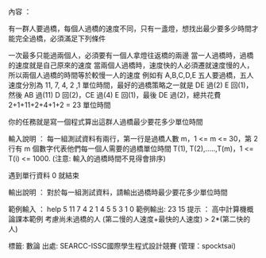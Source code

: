 內容 ：

有一群人要過橋，每個人過橋的速度不同，只有一盞燈，想找出最少要多少時間才能完全過橋，必須滿足下列條件

一次最多只能過兩個人，必須要有一個人拿燈往返橋的兩邊
當一人過橋時，過橋的速度就是自己原來的速度
當兩個人過橋時，速度快的人必須遷就速度慢的人，所以兩個人過橋的時間等於較慢一人的速度
例如有 A,B,C,D,E 五人要過橋，五人速度分別為 11, 7, 4, 2 ,1 單位時間，最好的過橋策略之一就是 DE 過(2) E 回(1)，然後 AB 過(11) D 回(2)，CE 過(4) E 回(1)，最後 DE 過(2)，總共花費 2+1+11+2+4+1+2 = 23 單位時間

你的任務就是寫一個程式算出這群人過橋最少要花多少單位時間

輸入說明 ： 
				每一組測試資料有兩行，第一行是過橋人數 m，1  <= m <= 30，第 2 行有 m 個數字代表他們每一個人需要的過橋單位時間 T(1), T(2),.....,T(m)，1 <= T(i) <= 1000. (注意: 輸入的過橋時間不見得會排序)

遇到單行資料 0 就結束

輸出說明 ： 
對於每一組測試資料，請輸出過橋時最少要花多少單位時間

範例輸入 ：  help
5
11 7 4 2 1
4
5 5 3 1
0
範例輸出:
23
15
提示 ： 
高中計算機概論課本範例
考慮尚未過橋的人 (第二慢的人速度+最快的人速度) > 2*(第二快的人)

標籤:
數論
出處: 
SEARCC-ISSC國際學生程式設計競賽 (管理：spocktsai)
